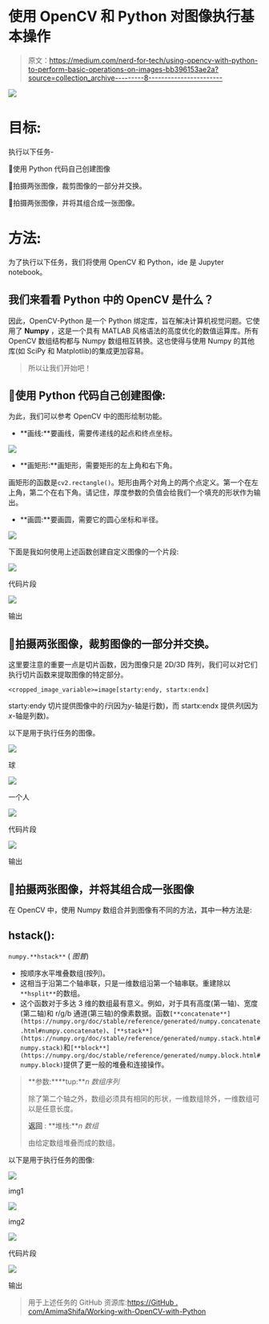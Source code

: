 # 使用 OpenCV 和 Python 对图像执行基本操作

> 原文：<https://medium.com/nerd-for-tech/using-opencv-with-python-to-perform-basic-operations-on-images-bb396153ae2a?source=collection_archive---------8----------------------->

![](img/83312b13e85e700466fa50fb549edca8.png)

# **目标:**

执行以下任务-

📌使用 Python 代码自己创建图像

📌拍摄两张图像，裁剪图像的一部分并交换。

📌拍摄两张图像，并将其组合成一张图像。

# 方法:

为了执行以下任务，我们将使用 OpenCV 和 Python，ide 是 Jupyter notebook。

## 我们来看看 Python 中的 OpenCV 是什么？

因此，OpenCV-Python 是一个 Python 绑定库，旨在解决计算机视觉问题。它使用了 **Numpy** ，这是一个具有 MATLAB 风格语法的高度优化的数值运算库。所有 OpenCV 数组结构都与 Numpy 数组相互转换。这也使得与使用 Numpy 的其他库(如 SciPy 和 Matplotlib)的集成更加容易。

> 所以让我们开始吧！

## 📌使用 Python 代码自己创建图像:

为此，我们可以参考 OpenCV 中的图形绘制功能。

*   **画线:**要画线，需要传递线的起点和终点坐标。

![](img/828a97dae26bf87693f96525e3ce1d13.png)

*   **画矩形:**画矩形，需要矩形的左上角和右下角。

画矩形的函数是`cv2.rectangle()`。矩形由两个对角上的两个点定义。第一个在左上角，第二个在右下角。请记住，厚度参数的负值会给我们一个填充的形状作为输出。

*   **画圆:**要画圆，需要它的圆心坐标和半径。

![](img/3c1c4598cdc1961d2ec582272658a412.png)

下面是我如何使用上述函数创建自定义图像的一个片段:

![](img/fc86a6c8734579d6c92f785e2cffc053.png)

代码片段

![](img/5a84cc2685fb0521effca0f07b52431d.png)

输出

## 📌拍摄两张图像，裁剪图像的一部分并交换。

这里要注意的重要一点是切片函数，因为图像只是 2D/3D 阵列，我们可以对它们执行切片函数来提取图像的特定部分。

`<cropped_image_variable>=image[starty:endy, startx:endx]`

starty:endy 切片提供图像中的*行*(因为*y*-轴是行数)，而 startx:endx 提供*列*(因为*x*-轴是列数)。

以下是用于执行任务的图像。

![](img/64db0d2eb4f1514babf28cc8e3f183f2.png)

球

![](img/58f602b4591f7e87e52e134d155c56d6.png)

一个人

![](img/8ac668fae94d50e0f8365c178d663379.png)

代码片段

![](img/2a64e517d95e68d9878af19b304eb6d9.png)

输出

## 📌拍摄两张图像，并将其组合成一张图像

在 OpenCV 中，使用 Numpy 数组合并到图像有不同的方法，其中一种方法是:

## hstack():

`numpy.**hstack**` ( *图普*)

*   按顺序水平堆叠数组(按列)。
*   这相当于沿第二个轴串联，只是一维数组沿第一个轴串联。重建除以`**hsplit**`的数组。
*   这个函数对于多达 3 维的数组最有意义。例如，对于具有高度(第一轴)、宽度(第二轴)和 r/g/b 通道(第三轴)的像素数据。函数`[**concatenate**](https://numpy.org/doc/stable/reference/generated/numpy.concatenate.html#numpy.concatenate)`、`[**stack**](https://numpy.org/doc/stable/reference/generated/numpy.stack.html#numpy.stack)`和`[**block**](https://numpy.org/doc/stable/reference/generated/numpy.block.html#numpy.block)`提供了更一般的堆叠和连接操作。

> **参数:****tup:***n 数组序列*
> 
> 除了第二个轴之外，数组必须具有相同的形状，一维数组除外，一维数组可以是任意长度。
> 
> **返回** : **堆栈:***n 数组*
> 
> 由给定数组堆叠而成的数组。

以下是用于执行任务的图像:

![](img/7c7f1173c1dc4c3fd2abb24f19b385fc.png)

img1

![](img/9d96b1a38fbcd574cbf768fedd534b27.png)

img2

![](img/cfdb6892989c630df510a6c7f2818abd.png)

代码片段

![](img/47002c8fca1e720d041cd4f13096cd50.png)

输出

> 用于上述任务的 GitHub 资源库:[https://GitHub . com/AmimaShifa/Working-with-OpenCV-with-Python](https://github.com/AmimaShifa/Working-with-OpenCV-with-Python)